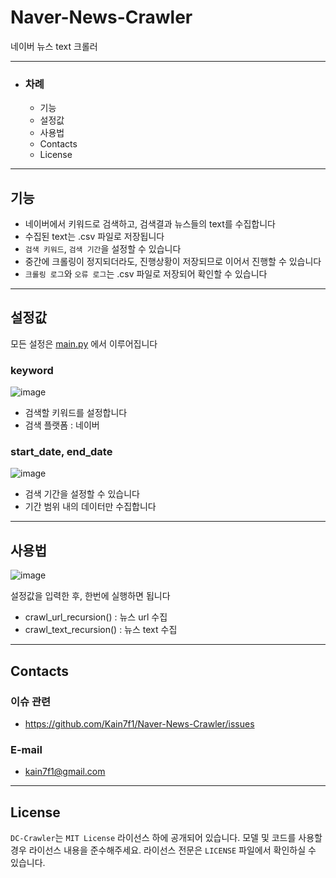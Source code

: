 # Naver-News-Crawler

네이버 뉴스 text 크롤러

---

* ### 차례
  * 기능
  * 설정값
  * 사용법
  * Contacts
  * License
   
---

## 기능

* 네이버에서 키워드로 검색하고, 검색결과 뉴스들의 text를 수집합니다
* 수집된 text는 .csv 파일로 저장됩니다
* `검색 키워드`, `검색 기간`을 설정할 수 있습니다
* 중간에 크롤링이 정지되더라도, 진행상황이 저장되므로 이어서 진행할 수 있습니다
* `크롤링 로그`와 `오류 로그`는 .csv 파일로 저장되어 확인할 수 있습니다

---

## 설정값
모든 설정은 [main.py](https://github.com/Kain7f1/Naver-News-Crawler/blob/main/main.py) 에서 이루어집니다

### keyword
![image](https://github.com/Kain7f1/Naver-News-Crawler/assets/141689851/189e43d3-07f3-492e-ae54-05ccc7399b5c)
* 검색할 키워드를 설정합니다
* 검색 플랫폼 : 네이버

### start_date, end_date
![image](https://github.com/Kain7f1/Naver-News-Crawler/assets/141689851/236763db-8abd-4cdb-b23a-e8f0f872aa17)
* 검색 기간을 설정할 수 있습니다
* 기간 범위 내의 데이터만 수집합니다

---

## 사용법
![image](https://github.com/Kain7f1/Naver-News-Crawler/assets/141689851/7188b756-d7a2-47e4-bc72-aec3cdd7a0a7)

설정값을 입력한 후, 한번에 실행하면 됩니다

* crawl_url_recursion() : 뉴스 url 수집
* crawl_text_recursion() : 뉴스 text 수집
  
---

## Contacts

### 이슈 관련
* https://github.com/Kain7f1/Naver-News-Crawler/issues

### E-mail
* kain7f1@gmail.com

---

## License

`DC-Crawler`는 `MIT License` 라이선스 하에 공개되어 있습니다. 모델 및 코드를 사용할 경우 라이선스 내용을 준수해주세요. 라이선스 전문은 `LICENSE` 파일에서 확인하실 수 있습니다.
